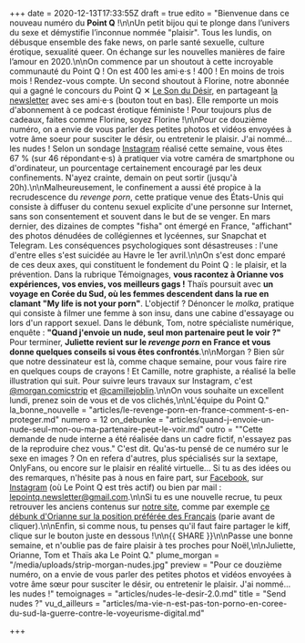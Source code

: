 +++
date = 2020-12-13T17:33:55Z
draft = true
edito = "Bienvenue dans ce nouveau numéro du **Point Q** !\n\nUn petit bijou qui te plonge dans l’univers du sexe et démystifie l’inconnue nommée \"plaisir\". Tous les lundis, on débusque ensemble des fake news, on parle santé sexuelle, culture érotique, sexualité queer. On échange sur les nouvelles manières de faire l’amour en 2020.\n\nOn commence par un shoutout à cette incroyable communauté du Point Q ! On est 400 les ami·e·s ! 400 ! En moins de trois mois ! Rendez-vous compte. Un second shoutout à Florine, notre abonnée qui a gagné le concours du Point Q ✕ [Le Son du Désir](https://www.lesondudesir.fr), en partageant [la newsletter](https://lepointq.com) avec ses ami·e·s (bouton tout en bas). Elle remporte un mois d'abonnement à ce podcast érotique féministe ! Pour toujours plus de cadeaux, faites comme Florine, soyez Florine !\n\nPour ce douzième numéro, on a envie de vous parler des petites photos et vidéos envoyées à votre âme soeur pour susciter le désir, ou entretenir le plaisir. J'ai nommé... les nudes ! Selon un sondage [Instagram]( \"https://www.instagram.com/lepoint.q/\") réalisé cette semaine, vous êtes 67 % (sur 46 répondant·e·s) à pratiquer via votre caméra de smartphone ou d'ordinateur, un pourcentage certainement encouragé par les deux confinements. N'ayez crainte, demain on peut sortir (jusqu'à 20h).\n\nMalheureusement, le confinement a aussi été propice à la recrudescence du _revenge porn_, cette pratique venue des États-Unis qui consiste à diffuser du contenu sexuel explicite d'une personne sur Internet, sans son consentement et souvent dans le but de se venger. En mars dernier, des dizaines de comptes \"fisha\" ont émergé en France, \"affichant\" des photos dénudées de collégiennes et lycéennes, sur Snapchat et Telegram. Les conséquences psychologiques sont désastreuses : l'une d'entre elles s'est suicidée au Havre le 1er avril.\n\nOn s'est donc emparé de ces deux axes, qui constituent le fondement du Point Q : le plaisir, et la prévention. Dans la rubrique Témoignages, **vous racontez à Orianne vos expériences, vos envies, vos meilleurs gags !** Thaïs poursuit avec **un voyage en Corée du Sud, où les femmes descendent dans la rue en clamant \"My life is not your porn\"**. L'objectif ? Dénoncer le _molka_, pratique qui consiste à filmer une femme à son insu, dans une cabine d'essayage ou lors d'un rapport sexuel. Dans le débunk, Tom, notre spécialiste numérique, enquête : **\"Quand j'envoie un nude, seul mon partenaire peut le voir ?\"** Pour terminer, **Juliette revient sur le _revenge porn_ en France et vous donne quelques conseils si vous êtes confrontés**.\n\nMorgan ? Bien sûr que notre dessinateur est là, comme chaque semaine, pour vous faire rire en quelques coups de crayons ! Et Camille, notre graphiste, a réalisé la belle illustration qui suit. Pour suivre leurs travaux sur Instagram, c'est [@morgan.comicstrip](https://www.instagram.com/morgan.comicstrip/) et [@camillejoblin](https://www.instagram.com/camillejoblin/).\n\nOn vous souhaite un excellent lundi, prenez soin de vous et de vos clichés,\n\nL'équipe du Point Q."
la_bonne_nouvelle = "articles/le-revenge-porn-en-france-comment-s-en-proteger.md"
numero = 12
on_debunke = "articles/quand-j-envoie-un-nude-seul-mon-ou-ma-partenaire-peut-le-voir.md"
outro = "\"Cette demande de nude interne a été réalisée dans un cadre fictif, n'essayez pas de la reproduire chez vous.\" C'est dit. Qu'as-tu pensé de ce numéro sur le sexe en images ? On en refera d'autres, plus spécialisés sur la sextape, OnlyFans, ou encore sur le plaisir en réalité virtuelle... Si tu as des idées ou des remarques, n'hésite pas à nous en faire part, sur [Facebook](https://www.facebook.com/lepointq.news), sur [Instagram](https://www.instagram.com/lepoint.q/) (où Le Point Q est très actif) ou bien par mail : [lepointq.newsletter@gmail.com](mailto:lepointq.newsletter@gmail.com).\n\nSi tu es une nouvelle recrue, tu peux retrouver les anciens contenus sur [notre site](https://lepointq.com), comme par exemple [ce débunk d'Orianne sur la position préférée des Français](https://lepointq.com/articles/la-levrette-la-position-preferee-des-francais.e.s/) (parie avant de cliquer).\n\nEnfin, si comme nous, tu penses qu'il faut faire partager le kiff, clique sur le bouton juste en dessous !\n\n{{ SHARE }}\n\nPasse une bonne semaine, et n'oublie pas de faire plaisir à tes proches pour Noël,\n\nJuliette, Orianne, Tom et Thaïs aka Le Point Q."
plume_morgan = "/media/uploads/strip-morgan-nudes.jpg"
preview = "Pour ce douzième numéro, on a envie de vous parler des petites photos et vidéos envoyées à votre âme sœur pour susciter le désir, ou entretenir le plaisir. J'ai nommé... les nudes !"
temoignages = "articles/nudes-le-desir-2.0.md"
title = "Send nudes ?"
vu_d_ailleurs = "articles/ma-vie-n-est-pas-ton-porno-en-coree-du-sud-la-guerre-contre-le-voyeurisme-digital.md"

+++
